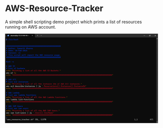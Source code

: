 # AWS-Resource-Tracker
A simple shell scripting demo project which prints a list of resources running on AWS account.

![Image alt](https://github.com/samarthkhanna27/AWS-Resource-Tracker/blob/main/File.png?raw=true)
